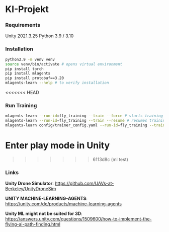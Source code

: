 # KI-Projekt

### Requirements
Unity 2021.3.25
Python 3.9 / 3.10

### Installation
```bash
python3.9 -m venv venv 
source venv/bin/activate # opens virtual environment
pip install torch
pip install mlagents
pip install protobuf==3.20
mlagents-learn --help # to verify installation
```
<<<<<<< HEAD

### Run Training
```bash
mlagents-learn --run-id=fly_training --train --force # starts training with id
mlagents-learn --run-id=fly_training --train --resume # resumes training with given id
mlagents-learn config/trainer_config.yaml --run-id=fly_training --train --resume --time-scale=20 # with config file and default speed
```
Enter play mode in Unity
=======
>>>>>>> 6113d8c (ml test)

### Links
**Unity Drone Simulator**:
https://github.com/UAVs-at-Berkeley/UnityDroneSim

**UNITY MACHINE-LEARNING-AGENTS**:
https://unity.com/de/products/machine-learning-agents

**Unity ML might not be suited for 3D**:
https://answers.unity.com/questions/1509600/how-to-implement-the-flying-ai-path-finding.html
